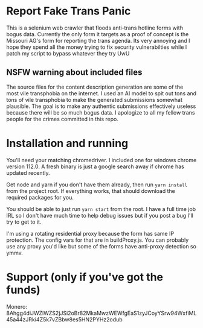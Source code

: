 # Report Fake Trans Panic
This is a selenium web crawler that floods anti-trans hotline forms with bogus data. Currently the only form it targets as a proof of concept 
is the Missouri AG's form for reporting the trans agenda. Its very annoying and I hope they spend all the money trying to fix security 
vulnerabilties while I patch my script to bypass whatever they try UwU

## NSFW warning about included files
The source files for the content description generation are some of the most vile transphobia on the internet. I used an AI model 
to spit out tons and tons of vile transphobia to make the generated submissions somewhat plausible. The goal is to make any authentic
submissions effectively useless because there will be so much bogus data. I apologize to all my fellow trans people for the crimes committed
in this repo.

# Installation and running
You'll need your matching chromedriver. I included one for windows chrome version 112.0. A fresh binary is just a google 
search away if chrome has updated recently.

Get node and yarn if you don't have them already, then run `yarn install` from the project root. If
everything works, that should download the required packages for you.

You should be able to just run `yarn start` from the root. I have a full time job IRL so I don't have
much time to help debug issues but if you post a bug I'll try to get to it.

I'm using a rotating residential proxy because the form has same IP protection. The config vars 
for that are in buildProxy.js. You can probably use any proxy you'd like but some of the forms 
have anti-proxy detection so ymmv.

# Support (only if you've got the funds)
Monero: 8Ahgg4diJWZiWZS2jJSi2oBr82MkaMwzWEWfgEaS1zyJCoyYSrw94WxfiML45a44zJRki4Z5k7vZBbw8es5HN2PYHz2odub